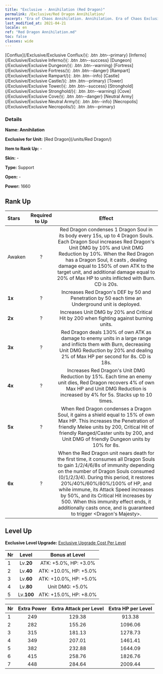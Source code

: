 ```yaml
---
title: "Exclusive - Annihilation (Red Dragon)"
permalink: /Exclusive/Red Dragon Annihilation/
excerpt: "Era of Chaos Annihilation. Annihilation. Era of Chaos Exclusive Annihilation. Red Dragon Exclusive."
last_modified_at: 2021-04-21
locale: en
ref: "Red Dragon Annihilation.md"
toc: false
classes: wide
---
```

 [Conflux](/Exclusive/Exclusive Conflux/){: .btn .btn--primary} [Inferno](/Exclusive/Exclusive Inferno/){: .btn .btn--success} [Dungeon](/Exclusive/Exclusive Dungeon/){: .btn .btn--warning} [Fortress](/Exclusive/Exclusive Fortress/){: .btn .btn--danger} [Rampart](/Exclusive/Exclusive Rampart/){: .btn .btn--info} [Castle](/Exclusive/Exclusive Castle/){: .btn .btn--primary} [Tower](/Exclusive/Exclusive Tower/){: .btn .btn--success} [Stronghold](/Exclusive/Exclusive Stronghold/){: .btn .btn--warning} [Cove](/Exclusive/Exclusive Cove/){: .btn .btn--danger} [Neutral Army](/Exclusive/Exclusive Neutral Army/){: .btn .btn--info} [Necropolis](/Exclusive/Exclusive Necropolis/){: .btn .btn--primary} 

### Details
 **Name: Annihilation** 

 **Exclusive for Unit:** [Red Dragon](/units/Red Dragon/) 

 **Item to Rank Up:** -

 **Skin:** -

 **Type:** Support

 **Open:** -

 **Power:** 1660

## Rank Up

  |     Stars    |  Required to Up | Effect |
  |:-------------|:---------------:|:---------------:|
  |  Awaken  | ? | <Dragon Soul> Red Dragon condenses 1 Dragon Soul in its body every 15s, up to 4 Dragon Souls. Each Dragon Soul increases Red Dragon's Unit DMG by 10% and Unit DMG Reduction by 10%. When the Red Dragon has a Dragon Soul, it casts <Infernal Flame>, dealing damage equal to 150% of own ATK to the target unit, and additional damage equal to 20% of Max HP to units inflicted with Burn. CD is 20s. |
  | **1x** <i class="fas fa-star"/> | ? | Increases Red Dragon's DEF by 50 and Penetration by 50 each time an Underground unit is deployed. |
  | **2x** <i class="fas fa-star"/> | ? | Increases Unit DMG by 20% and Critical Hit by 200 when fighting against burning units. |
  | **3x** <i class="fas fa-star"/> | ? | <Dragon Flame> Red Dragon deals 130% of own ATK as damage to enemy units in a large range and inflicts them with Burn, decreasing Unit DMG Reduction by 20% and dealing 2% of Max HP per second for 8s. CD is 18s. |
  | **4x** <i class="fas fa-star"/> | ? | Increases Red Dragon's Unit DMG Reduction by 15%. Each time an enemy unit dies, Red Dragon recovers 4% of own Max HP and Unit DMG Reduction is increased by 4% for 5s. Stacks up to 10 times. |
  | **5x** <i class="fas fa-star"/> | ? | When Red Dragon condenses a Dragon Soul, it gains a shield equal to 15% of own Max HP. This increases the Penetration of friendly Melee units by 200, Critical Hit of friendly Ranged/Caster units by 200, and Unit DMG of friendly Dungeon units by 10% for 8s. |
  | **6x** <i class="fas fa-star"/> | ? | <Burning Rebirth> When the Red Dragon unit nears death for the first time, it consumes all Dragon Souls to gain 1/2/4/6/8s of immunity depending on the number of Dragon Souls consumed (0/1/2/3/4). During this period, it restores 20%/40%/60%/80%/100% of HP, and while immune, its Attack Speed increases by 50%, and its Critical Hit increases by 500. When this immunity effect ends, it additionally casts <Roaring Blaze> once, and is guaranteed to trigger <Dragon's Majesty>. |


## Level Up
 **Exclusive Level Upgrade:** [Exclusive Upgrade Cost Per Level](/Exclusive/ExclusiveUpgradeCostPerLevel/)

  |  Nr  |   Level  | Bonus at Level |
  |:-----|:--------:|:--------------:|
  | 1 | Lv.**20** | ATK: +5.0%, HP: +3.0% |
  | 2 | Lv.**40** | ATK: +10.0%, HP: +5.0% |
  | 3 | Lv.**60** | ATK: +10.0%, HP: +5.0% |
  | 4 | Lv.**80** | Unit DMG: +5.0% |
  | 5 | Lv.**100** | ATK: +15.0%, HP: +8.0% |


  |  Nr  |  Extra Power | Extra Attack per Level | Extra HP per Level |
  |:-----|:--------:|:--------:|:--------:|
  | 1 | 249 | 129.38 | 913.38 |
  | 2 | 282 | 155.26 | 1096.06 |
  | 3 | 315 | 181.13 | 1278.73 |
  | 4 | 349 | 207.01 | 1461.41 |
  | 5 | 382 | 232.88 | 1644.09 |
  | 6 | 415 | 258.76 | 1826.76 |
  | 7 | 448 | 284.64 | 2009.44 |


